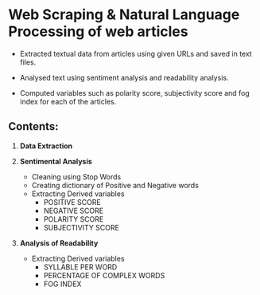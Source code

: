 # Web Scraping & Natural Language Processing of web articles
* Extracted textual data from articles using given URLs and saved in text files.

* Analysed text using sentiment analysis and readability analysis.

* Computed variables such as polarity score, subjectivity score and fog index for each of the articles.

## Contents:
1) **Data Extraction**

2) **Sentimental Analysis**
    - Cleaning using Stop Words
    - Creating dictionary of Positive and Negative words
    - Extracting Derived variables
        - POSITIVE SCORE
        - NEGATIVE SCORE
        - POLARITY SCORE
        - SUBJECTIVITY SCORE

3) **Analysis of Readability**
    - Extracting Derived variables
      - SYLLABLE PER WORD
      - PERCENTAGE OF COMPLEX WORDS
      - FOG INDEX

